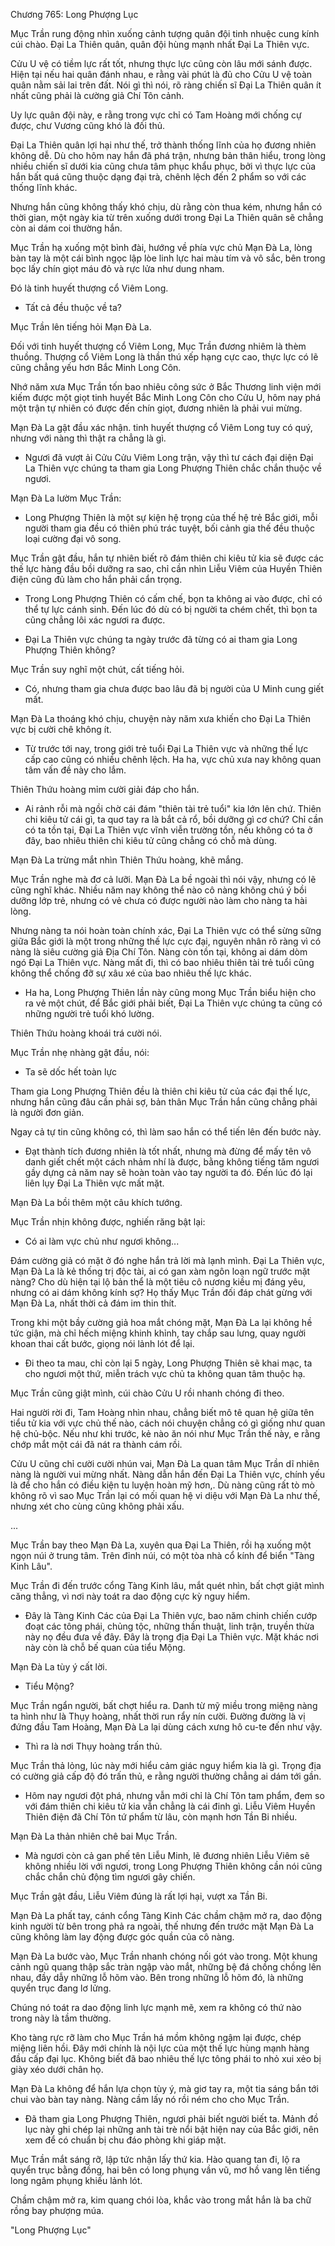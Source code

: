 




Chương 765: Long Phượng Lục


Mục Trần rung động nhìn xuống cảnh tượng quân đội tinh nhuệc cung kính cúi chào. Đại La Thiên quân, quân đội hùng mạnh nhất Đại La Thiên vực.

Cửu U vệ có tiềm lực rất tốt, nhưng thực lực cũng còn lâu mới sánh được. Hiện tại nếu hai quân đánh nhau, e rằng vài phút là đủ cho Cửu U vệ toàn quân nằm sải lai trên đất. Nói gì thì nói, rõ ràng chiến sĩ Đại La Thiên quân ít nhất cũng phải là cường giả Chí Tôn cảnh.

Uy lực quân đội này, e rằng trong vực chỉ có Tam Hoàng mới chống cự được, chư Vương cũng khó là đối thủ.

Đại La Thiên quân lợi hại như thế, trở thành thống lĩnh của họ đương nhiên không dễ. Dù cho hôm nay hắn đã phá trận, nhưng bản thân hiểu, trong lòng nhiều chiến sĩ dưới kia cũng chưa tâm phục khẩu phục, bởi vì thực lực của hắn bất quá cũng thuộc dạng đại trà, chênh lệch đến 2 phẩm so với các thống lĩnh khác.

Nhưng hắn cũng không thấy khó chịu, dù rằng còn thua kém, nhưng hắn có thời gian, một ngày kia từ trên xuống dưới trong Đại La Thiên quân sẽ chẳng còn ai dám coi thường hắn.

Mục Trần hạ xuống một bình đài, hướng về phía vực chủ Mạn Đà La, lòng bàn tay là một cái bình ngọc lập lòe linh lực hai màu tím và vô sắc, bên trong bọc lấy chín giọt máu đỏ và rực lửa như dung nham.

Đó là tinh huyết thượng cổ Viêm Long.

- Tất cả đều thuộc về ta?

Mục Trần lên tiếng hỏi Mạn Đà La.

Đối với tinh huyết thượng cổ Viêm Long, Mục Trần đương nhiêm là thèm thuồng. Thượng cổ Viêm Long là thần thú xếp hạng cực cao, thực lực có lẽ cũng chẳng yếu hơn Bắc Minh Long Côn.

Nhớ năm xưa Mục Trần tốn bao nhiêu công sức ở Bắc Thương linh viện mới kiếm được một giọt tinh huyết Bắc Minh Long Côn cho Cửu U, hôm nay phá một trận tự nhiên có được đến chín giọt, đương nhiên là phải vui mừng.

Mạn Đà La gật đầu xác nhận. tinh huyết thượng cổ Viêm Long tuy có quý, nhưng với nàng thì thật ra chẳng là gì.

- Ngươi đã vượt ải Cửu Cửu Viêm Long trận, vậy thì tư cách đại diện Đại La Thiên vực chúng ta tham gia Long Phượng Thiên chắc chắn thuộc về ngươi.

Mạn Đà La lườm Mục Trần:

- Long Phượng Thiên là một sự kiện hệ trọng của thế hệ trẻ Bắc giới, mỗi người tham gia đều có thiên phú trác tuyệt, bối cảnh gia thế đều thuộc loại cường đại vô song.

Mục Trần gật đầu, hắn tự nhiên biết rõ đám thiên chi kiêu tử kia sẽ được các thế lực hàng đầu bồi dưỡng ra sao, chỉ cần nhìn Liễu Viêm của Huyền Thiên điện cũng đủ làm cho hắn phải cẩn trọng.

- Trong Long Phượng Thiên có cấm chế, bọn ta không ai vào được, chỉ có thể tự lực cánh sinh. Đến lúc đó dù có bị người ta chém chết, thì bọn ta cũng chẳng lôi xác ngươi ra được.

- Đại La Thiên vực chúng ta ngày trước đã từng có ai tham gia Long Phượng Thiên không?

Mục Trần suy nghĩ một chút, cất tiếng hỏi.

- Có, nhưng tham gia chưa được bao lâu đã bị người của U Minh cung giết mất.

Mạn Đà La thoáng khó chịu, chuyện này năm xưa khiến cho Đại La Thiên vực bị cười chê không ít.

- Từ trước tới nay, trong giới trẻ tuổi Đại La Thiên vực và những thế lực cấp cao cũng có nhiều chênh lệch. Ha ha, vực chủ xưa nay không quan tâm vấn đề này cho lắm.

Thiên Thứu hoàng mỉm cười giải đáp cho hắn.

- Ai rảnh rỗi mà ngồi chờ cái đám "thiên tài trẻ tuổi" kia lớn lên chứ. Thiên chi kiêu tử cái gì, ta quơ tay ra là bắt cả rổ, bồi dưỡng gì cơ chứ? Chỉ cần có ta tồn tại, Đại La Thiên vực vĩnh viễn trường tồn, nếu không có ta ở đây, bao nhiêu thiên chi kiêu tử cũng chẳng có chỗ mà dùng.

Mạn Đà La trừng mắt nhìn Thiên Thứu hoàng, khẽ mắng.

Mục Trần nghe mà đơ cả lưỡi. Mạn Đà La bề ngoài thì nói vậy, nhưng có lẽ cũng nghĩ khác. Nhiều năm nay không thể nào cô nàng không chú ý bồi dưỡng lớp trẻ, nhưng có vẻ chưa có được người nào làm cho nàng ta hài lòng.

Nhưng nàng ta nói hoàn toàn chính xác, Đại La Thiên vực có thể sừng sững giữa Bắc giới là một trong những thế lực cực đại, nguyên nhân rõ ràng vì có nàng là siêu cường giả Địa Chí Tôn. Nàng còn tồn tại, không ai dám dòm ngó Đại La Thiên vực. Nàng mất đi, thì có bao nhiêu thiên tài trẻ tuổi cũng không thể chống đỡ sự xâu xé của bao nhiêu thế lực khác.

- Ha ha, Long Phượng Thiên lần này cũng mong Mục Trần biểu hiện cho ra vẻ một chút, để Bắc giới phải biết, Đại La Thiên vực chúng ta cũng có những người trẻ tuổi khó lường.

Thiên Thứu hoàng khoái trá cười nói.

Mục Trần nhẹ nhàng gật đầu, nói:

- Ta sẽ dốc hết toàn lực

Tham gia Long Phượng Thiên đều là thiên chi kiêu tử của các đại thế lực, nhưng hắn cũng đâu cần phải sợ, bản thân Mục Trần hắn cũng chẳng phải là người đơn giản.

Ngay cả tự tin cũng không có, thì làm sao hắn có thể tiến lên đến bước này.

- Đạt thành tích đương nhiên là tốt nhất, nhưng mà đừng để mấy tên vô danh giết chết một cách nhảm nhí là được, bằng không tiếng tăm ngươi gầy dựng cả năm nay sẽ hoàn toàn vào tay người ta đó. Đến lúc đó lại liên lụy Đại La Thiên vực mất mặt.

Mạn Đà La bồi thêm một câu khích tướng.

Mục Trần nhịn không được, nghiến răng bật lại:

- Có ai làm vực chủ như ngươi không...

Đám cường giả có mặt ở đó nghe hắn trả lời mà lạnh mình. Đại La Thiên vực, Mạn Đà La là kẻ thống trị độc tài, ai có gan xàm ngôn loạn ngữ trước mặt nàng? Cho dù hiện tại lộ bản thể là một tiêu cô nương kiều mị đáng yêu, nhưng có ai dám không kính sợ? Họ thấy Mục Trần đối đáp chát gừng với Mạn Đà La, nhất thời cả đám im thin thít.

Trong khi một bầy cường giả hoa mắt chóng mặt, Mạn Đà La lại không hề tức giận, mà chỉ hếch miệng khinh khỉnh, tay chắp sau lưng, quay người khoan thai cất bước, giọng nói lảnh lót để lại.

- Đi theo ta mau, chỉ còn lại 5 ngày, Long Phượng Thiên sẽ khai mạc, ta cho ngươi một thứ, miễn trách vực chủ ta không quan tâm thuộc hạ.

Mục Trần cũng giật mình, cúi chào Cửu U rồi nhanh chóng đi theo.

Hai người rời đi, Tam Hoàng nhìn nhau, chẳng biết mô tê quan hệ giữa tên tiểu tử kia với vực chủ thế nào, cách nói chuyện chẳng có gì giống như quan hệ chủ-bộc. Nếu như khi trước, kẻ nào ăn nói như Mục Trần thế này, e rằng chớp mắt một cái đã nát ra thành cám rồi.

Cửu U cũng chỉ cười cười nhún vai, Mạn Đà La quan tâm Mục Trần dĩ nhiên nàng là người vui mừng nhất. Nàng dẫn hắn đến Đại La Thiên vực, chính yếu là để cho hắn có điều kiện tu luyện hoàn mỹ hơn,. Dù nàng cũng rất tò mò không rõ vì sao Mục Trần lại có mối quan hệ vi diệu với Mạn Đà La như thế, nhưng xét cho cùng cũng không phải xấu.

...

Mục Trần bay theo Mạn Đà La, xuyên qua Đại La Thiên, rồi hạ xuống một ngọn núi ở trung tâm. Trên đỉnh núi, có một tòa nhà cổ kính để biển "Tàng Kinh Lâu".

Mục Trần đi đến trước cổng Tàng Kinh lâu, mắt quét nhìn, bất chợt giật mình căng thẳng, vì nơi này toát ra dao động cực kỳ nguy hiểm.

- Đây là Tàng Kinh Các của Đại La Thiên vực, bao năm chinh chiến cướp đoạt các tông phái, chủng tộc, những thần thuật, linh trận, truyền thừa này nọ đều đưa về đây. Đây là trọng địa Đại La Thiên vực. Mặt khác nơi này còn là chỗ bế quan của tiểu Mộng.

Mạn Đà La tùy ý cất lời.

- Tiểu Mộng?

Mục Trần ngẩn người, bất chợt hiểu ra. Danh từ mỹ miều trong miệng nàng ta hình như là Thụy hoàng, nhất thời run rẩy nín cười. Đường đường là vị đứng đầu Tam Hoàng, Mạn Đà La lại dùng cách xưng hô cu-te đến như vậy.

- Thì ra là nơi Thụy hoàng trấn thủ.

Mục Trần thả lỏng, lúc này mới hiểu cảm giác nguy hiểm kia là gì. Trọng địa có cường giả cấp độ đó trấn thủ, e rằng người thường chẳng ai dám tới gần.

- Hôm nay ngươi đột phá, nhưng vẫn mới chỉ là Chí Tôn tam phẩm, đem so với đám thiên chi kiêu tử kia vẫn chẳng là cái đinh gì. Liễu Viêm Huyền Thiên điện đã Chí Tôn tứ phẩm từ lâu, còn mạnh hơn Tần Bi nhiều.

Mạn Đà La thản nhiên chê bai Mục Trần.

- Mà ngươi còn cả gan phế tên Liễu Minh, lẽ đương nhiên Liễu Viêm sẽ không nhiều lời với ngươi, trong Long Phượng Thiên không cần nói cũng chắc chắn chủ động tìm ngươi gây chiến.

Mục Trần gật đầu, Liễu Viêm đúng là rất lợi hại, vượt xa Tần Bi.

Mạn Đà La phất tay, cánh cổng Tàng Kinh Các chầm chậm mở ra, dao động kinh người từ bên trong phả ra ngoài, thế nhưng đến trước mặt Mạn Đà La cũng không làm lay động được góc quần của cô nàng.

Mạn Đà La bước vào, Mục Trần nhanh chóng nối gót vào trong. Một khung cảnh ngũ quang thập sắc tràn ngập vào mắt, những bệ đá chồng chồng lên nhau, đầy dẫy những lỗ hõm vào. Bên trong những lỗ hõm đó, là những quyển trục đang lơ lửng.

Chúng nó toát ra dao động linh lực mạnh mẽ, xem ra không có thứ nào trong này là tầm thường.

Kho tàng rực rỡ làm cho Mục Trần há mồm không ngậm lại được, chép miệng liên hồi. Đây mới chính là nội lực của một thế lực hùng mạnh hàng đầu cấp đại lục. Không biết đã bao nhiêu thế lực tông phái to nhỏ xui xẻo bị giày xéo dưới chân họ.

Mạn Đà La không để hắn lựa chọn tùy ý, mà giơ tay ra, một tia sáng bắn tới chui vào bàn tay nàng. Nàng cầm lấy nó rồi ném cho cho Mục Trần.

- Đã tham gia Long Phượng Thiên, ngươi phải biết người biết ta. Mảnh đồ lục này ghi chép lại những anh tài trè nổi bật hiện nay của Bắc giới, nên xem để có chuẩn bị chu đáo phòng khi giáp mặt.

Mục Trần mắt sáng rỡ, lập tức nhận lấy thứ kia. Hào quang tan đi, lộ ra quyển trục bằng đồng, hai bên có long phụng vần vũ, mơ hồ vang lên tiếng long ngâm phụng khiếu lảnh lót.

Chầm chậm mở ra, kim quang chói lòa, khắc vào trong mắt hắn là ba chữ rồng bay phượng múa.

"Long Phượng Lục"




